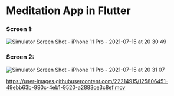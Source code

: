 # Meditation App in Flutter

### Screen 1: 
![Simulator Screen Shot - iPhone 11 Pro - 2021-07-15 at 20 30 49](https://user-images.githubusercontent.com/22214915/125806390-277a3675-d253-40d9-bb93-a6b067bae318.png)


### Screen 2: 
![Simulator Screen Shot - iPhone 11 Pro - 2021-07-15 at 20 31 07](https://user-images.githubusercontent.com/22214915/125806385-1c972db2-e51f-4ed6-be0f-11ea56c44d48.png)


https://user-images.githubusercontent.com/22214915/125806451-49ebb63b-990c-4eb1-9520-a2883ce3c8ef.mov
